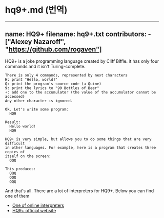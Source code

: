 # hq9+.md (번역)

---
name: HQ9+
filename: hq9+.txt
contributors:
    - ["Alexey Nazaroff", "https://github.com/rogaven"]
---

HQ9+ is a joke programming language created by Cliff Biffle. It has only four commands and it isn't Turing-complete.

```
There is only 4 commands, represented by next characters
H: print "Hello, world!"
Q: print the program's source code (a Quine)
9: print the lyrics to "99 Bottles of Beer"
+: add one to the accumulator (the value of the accumulator cannot be accessed)
Any other character is ignored.

Ok. Let's write some program:
  HQ9

Result:
  Hello world!
  HQ9

HQ9+ is very simple, but allows you to do some things that are very difficult
in other languages. For example, here is a program that creates three copies of
itself on the screen:
  QQQ

This produces:
  QQQ
  QQQ
  QQQ
```

And that's all. There are a lot of interpreters for HQ9+. Below you can find one of them

+ [One of online interpreters](https://almnet.de/esolang/hq9plus.php)
+ [HQ9+ official website](http://cliffle.com/esoterica/hq9plus.html)
